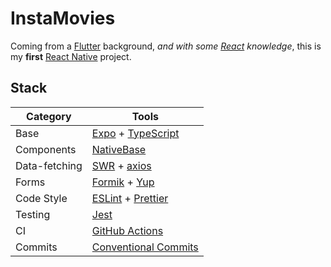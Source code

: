 # InstaMovies

Coming from a [Flutter](https://flutter.dev/) background, _and with some [React](https://reactjs.org/) knowledge_, this is my **first** [React Native](https://reactnative.dev/) project.

## Stack

| Category      | Tools                                                                     |
| ------------- | ------------------------------------------------------------------------- |
| Base          | [Expo](https://expo.dev/) + [TypeScript](https://www.typescriptlang.org/) |
| Components    | [NativeBase](https://www.nativebase.io/)                                  |
| Data-fetching | [SWR](https://swr.vercel.app/) + [axios](https://axios-http.com/)         |
| Forms         | [Formik](https://formik.org/) + [Yup](https://github.com/jquense/yup)     |
| Code Style    | [ESLint](https://eslint.org/) + [Prettier](https://prettier.io/)          |
| Testing       | [Jest](https://jestjs.io/)                                                |
| CI            | [GitHub Actions](https://github.com/features/actions)                     |
| Commits       | [Conventional Commits](https://www.conventionalcommits.org/en/v1.0.0/)    |
